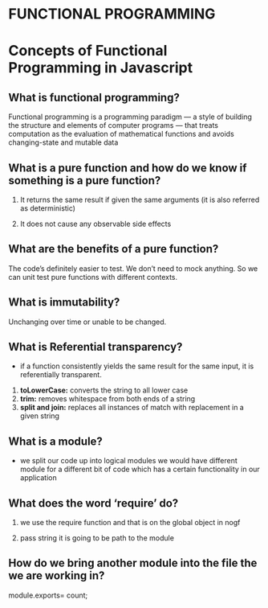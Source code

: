 # FUNCTIONAL PROGRAMMING

# Concepts of Functional Programming in Javascript


## What is functional programming?

Functional programming is a programming paradigm — a style of building the structure and elements of computer programs — that treats computation as the evaluation of mathematical functions and avoids changing-state and mutable data

## What is a pure function and how do we know if something is a pure function?


1. It returns the same result if given the same arguments (it is also referred as deterministic)

2. It does not cause any observable side effects


## What are the benefits of a pure function?
The code’s definitely easier to test. We don’t need to mock anything. So we can unit test pure functions with different contexts.

## What is immutability?

Unchanging over time or unable to be changed.

## What is Referential transparency?

+ if a function consistently yields the same result for the same input, it is referentially transparent.


1. **toLowerCase:** converts the string to all lower case
2. **trim:** removes whitespace from both ends of a string
3. **split and join:** replaces all instances of match with replacement in a given string


## What is a module?

+ we split our code up into logical  modules we would have different module for a different  bit of code which has a certain functionality in our application  

## What does the word ‘require’ do?

1. we use the require function and that is on the global object in  nogf

2. pass string it is going to be path to the module 


## How do we bring another module into the file the we are working in?

module.exports= count;


